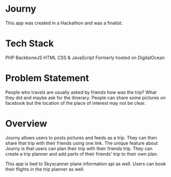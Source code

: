 # Journy

This app was created in a Hackathon and was a finalist. 

# Tech Stack
PHP
BackboneJS
HTML CSS & JavaScript
Formerly hosted on DigitalOcean

# Problem Statement
People who travels are usually asked by friends how was the trip? What they did and maybe ask for the itinerary. People can share some pictures on facebook but the location of the place of interest may not be clear.

# Overview
Journy allows users to posts pictures and feeds as a trip. They can then share that trip with their friends using one link. The unique feature about Journy is that users can plan their trip with their friends trip. They can create a trip planner and add parts of their friends' trip to their own plan.

This app is tied to Skyscanner plane information api as well. Users can book their flights in the trip planner as well.
